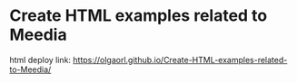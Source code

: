 # Create HTML examples related to Meedia
html
deploy link: https://olgaorl.github.io/Create-HTML-examples-related-to-Meedia/